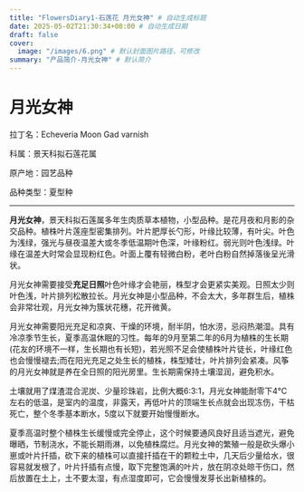 ```yaml
---
title: "FlowersDiary1-石莲花 月光女神" # 自动生成标题
date: 2025-05-02T21:30:34+08:00 # 自动生成日期
draft: false
cover:
  image: "/images/6.png" # 默认封面图片路径，可修改
summary: "产品简介-月光女神" # 默认简介
---
```


# 月光女神

拉丁名：Echeveria Moon Gad varnish

科属：景天科拟石莲花属

原产地：园艺品种

品种类型：夏型种

------

**月光女神**，景天科拟石莲属多年生肉质草本植物，小型品种。是花月夜和月影的杂交品种。植株叶片莲座型密集排列。叶片肥厚长勺形，叶缘比较薄，有叶尖。叶色为浅绿，强光与昼夜温差大或冬季低温期叶色深，叶缘粉红。弱光则叶色浅绿。叶缘在温差大时常会显现粉红色。叶面上覆有轻微白粉，老叶白粉自然掉落後呈光滑状。



月光女神需要接受**充足日照**叶色叶缘才会艳丽，株型才会更紧实美观。日照太少则叶色浅，叶片排列松散拉长。月光女神是小型品种，不会太大，多年群生后，植株会非常壮观，月光女神为簇状花穗，花开微黄。



月光女神需要阳光充足和凉爽、干燥的环境，耐半阴，怕水涝，忌闷热潮湿。具有冷凉季节生长，夏季高温休眠的习性。每年的9月至第二年的6月为植株的生长期(花友的环境不一样，生长期也有长短)，若光照不足会使植株叶片徒长，叶缘红色也会慢慢褪去;而在阳光充足之处生长的植株，株型矮壮，叶片排列会紧凑。风筝的月光女神就是养在全日照的阳光房里。生长期需保持土壤湿润，避免积水。



土壤就用了煤渣混合泥炭、少量珍珠岩，比例大概6:3:1，月光女神能耐零下4℃左右的低温，是室内的温度，非露天，再低叶片的顶端生长点就会出现冻伤，干枯死亡，整个冬季基本断水，5度以下就要开始慢慢断水。



夏季高温时整个植株生长缓慢或完全停止，这个时候要通风良好且适当遮光，避免曝晒，节制浇水，不能长期雨淋，以免植株腐烂。月光女神的繁殖一般是砍头爆小崽或叶片扦插，砍下来的植株可以直接扦插在干的颗粒土中，几天后少量给水，很容易就发根了，叶片扦插有点慢，取下完整饱满的叶片，放在阴凉处晾干伤口，然后放置在土上，土不要太湿，有点湿度即可，它会慢慢发芽长出新植株的。